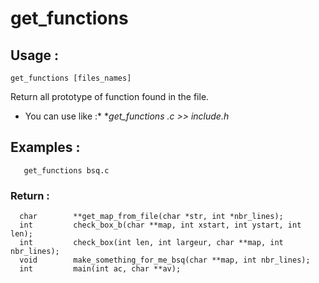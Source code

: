 # get_functions

## Usage :
	get_functions [files_names]

Return all prototype of function found in the file.

* You can use like :* **get_functions *.c >> include.h**


## Examples :
	   get_functions bsq.c

### Return : 
	  char	      **get_map_from_file(char *str, int *nbr_lines);
	  int	      check_box_b(char **map, int xstart, int ystart, int len);
	  int	      check_box(int len, int largeur, char **map, int nbr_lines);
	  void	      make_something_for_me_bsq(char **map, int nbr_lines);
	  int	      main(int ac, char **av);
